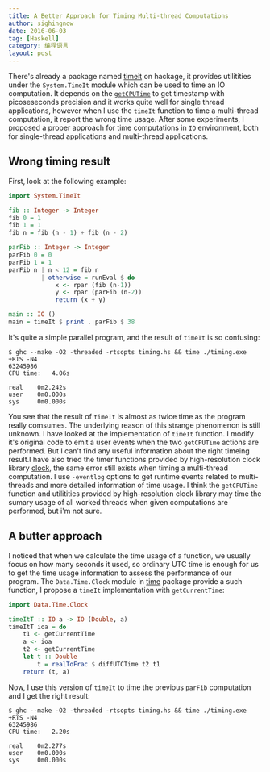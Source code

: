 ```yaml
---
title: A Better Approach for Timing Multi-thread Computations
author: sighingnow
date: 2016-06-03
tag: [Haskell]
category: 编程语言
layout: post
---
```


There's already a package named [timeit](https://hackage.haskell.org/package/timeit) on hackage,
it provides utilitities under the `System.TimeIt` module which can be used to time an IO computation.
It depends on the [`getCPUTime`](https://hackage.haskell.org/package/base-4.9.0.0/docs/System-CPUTime.html#v:getCPUTime)
to get timestamp with picoseseconds precision and it works quite well for single thread applications,
however when I use the `timeIt` function to time a multi-thread computation, it report the wrong time
usage. After some experiments, I proposed a proper approach for time computations in `IO` environment,
both for single-thread applications and multi-thread applications.

<!--more-->

Wrong timing result
-------------------

First, look at the following example:

~~~haskell
import System.TimeIt

fib :: Integer -> Integer
fib 0 = 1
fib 1 = 1
fib n = fib (n - 1) + fib (n - 2)

parFib :: Integer -> Integer
parFib 0 = 0
parFib 1 = 1
parFib n | n < 12 = fib n
         | otherwise = runEval $ do
             x <- rpar (fib (n-1))
             y <- rpar (parFib (n-2))
             return (x + y)

main :: IO ()
main = timeIt $ print . parFib $ 38
~~~

It's quite a simple parallel program, and the result of `timeIt` is so confusing:

~~~shell
$ ghc --make -O2 -threaded -rtsopts timing.hs && time ./timing.exe +RTS -N4
63245986
CPU time:   4.06s

real    0m2.242s
user    0m0.000s
sys     0m0.000s
~~~

You see that the result of `timeIt` is almost as twice time as the program really comsumes.
The underlying reason of this strange phenomenon is still unknown. I have looked
at the implementation of `timeIt` function. I modify it's original code to emit
a user events when the two `getCPUTime` actions are performed. But I can't find
any useful information about the right timeing result.I have also tried the timer
functions provided by high-resolution clock library [clock](https://hackage.haskell.org/package/clock),
the same error still exists when timing a multi-thread computation. I use `-eventlog` options
to get runtime events related to multi-threads and more detailed information of time usage.
I think the `getCPUTime` function and utilitities provided by high-resolution clock library
may time the sumary usage of all worked threads when given computations are performed, but
i'm not sure.

A butter approach
-----------------

I noticed that when we calculate the time usage of a function, we usually focus
on how many seconds it used, so ordinary UTC time is enough for us to get the time
usage information to assess the performance of our program. The `Data.Time.Clock` module
in [time](https://hackage.haskell.org/package/time) package provide a such function,
I propose a `timeIt` implementation with `getCurrentTime`:

~~~haskell
import Data.Time.Clock

timeItT :: IO a -> IO (Double, a)
timeItT ioa = do
    t1 <- getCurrentTime
    a <- ioa
    t2 <- getCurrentTime
    let t :: Double
        t = realToFrac $ diffUTCTime t2 t1
    return (t, a)
~~~

Now, I use this version of `timeIt` to time the previous `parFib` computation and I
get the right result:

~~~shell
$ ghc --make -O2 -threaded -rtsopts timing.hs && time ./timing.exe +RTS -N4
63245986
CPU time:   2.20s

real    0m2.277s
user    0m0.000s
sys     0m0.000s
~~~


